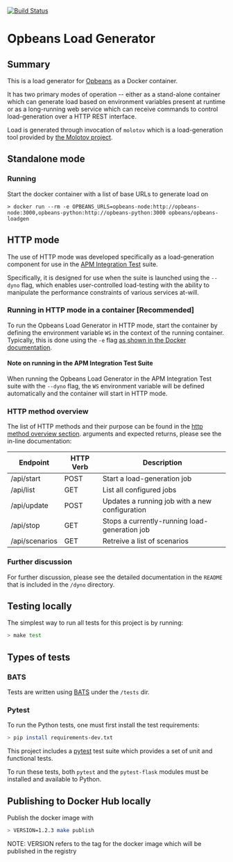 [![Build Status](https://apm-ci.elastic.co/buildStatus/icon?job=apm-agent-python%2Fopbeans-loadgen-mbp%2Fmaster)](https://apm-ci.elastic.co/job/apm-agent-python/job/opbeans-loadgen-mbp/job/master/)

# Opbeans Load Generator

## Summary

This is a load generator for [Opbeans](https://github.com/elastic?utf8=%E2%9C%93&q=Opbeans&type=&language=) as a Docker container.

It has two primary modes of operation -- either as a stand-alone container which can generate load based on environment variables present at runtime or as a long-running web service which can receive commands to control load-generation over a HTTP REST interface.

Load is generated through invocation of `molotov` which is a load-generation tool provided by [the Molotov project](https://molotov.readthedocs.io).

## Standalone mode
### Running

Start the docker container with a list of base URLs to generate load on

    > docker run --rm -e OPBEANS_URLS=opbeans-node:http://opbeans-node:3000,opbeans-python:http://opbeans-python:3000 opbeans/opbeans-loadgen

## HTTP mode
The use of HTTP mode was developed specifically as a load-generation component for use in the [APM Integration Test](https://github.com/elastic/apm-integration-testing) suite. 

Specifically, it is designed for use when the suite is launched using the `--dyno` flag, which enables user-controlled load-testing with the ability to manipulate the performance constraints of various services at-will.

### Running in HTTP mode in a container [Recommended]
To run the Opbeans Load Generator in HTTP mode, start the container by defining the environment variable `WS` in the context of the running container. Typically, this is done using the `-e` flag [as shown in the Docker documentation](https://docs.docker.com/compose/environment-variables/#pass-environment-variables-to-containers).

#### Note on running in the APM Integration Test Suite
When running the Opbeans Load Generator in the APM Integration Test suite with the `--dyno` flag, the `WS` environment variable will be defined automatically and the container will start in HTTP mode.

### HTTP method overview

The list of HTTP methods and their purpose can be found in the [http method overview section](dyno/README.md#http-method-overview).
arguments and expected returns, please see the in-line documentation:

Endpoint|HTTP Verb|Description
--------|---------|-----------
/api/start|POST|Start a load-generation job
/api/list|GET|List all configured jobs
/api/update|POST|Updates a running job with a new configuration
/api/stop|GET|Stops a currently-running load-generation job
/api/scenarios|GET|Retreive a list of scenarios

### Further discussion

For further discussion, please see the detailed documentation in the `README` that is included in the `/dyno` directory.

## Testing locally

The simplest way to run all tests for this project is by running:

```bash
> make test
```

## Types of tests
### BATS

Tests are written using [BATS](https://github.com/sstephenson/bats) under the `/tests` dir.
### Pytest
To run the Python tests, one must first install the test requirements:
```bash
> pip install requirements-dev.txt
```

This project includes a [pytest](http://docs.pytest.org/en/latest/) test suite which provides a set of unit and functional tests.

To run these tests, both `pytest` and the `pytest-flask` modules must be installed and available to Python.


## Publishing to Docker Hub locally

Publish the docker image with

```bash
> VERSION=1.2.3 make publish
```

NOTE: VERSION refers to the tag for the docker image which will be published in the registry
